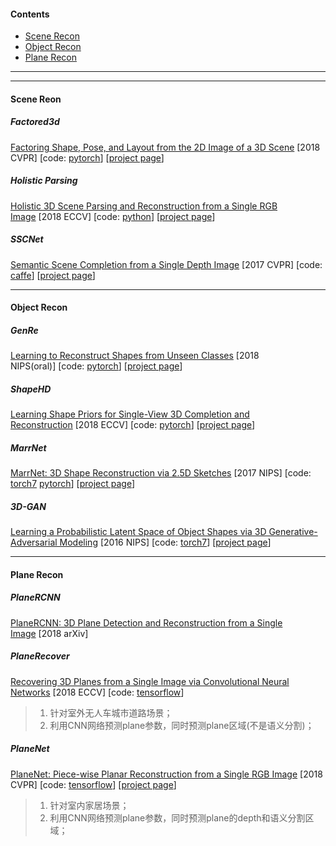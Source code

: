 #### Contents  
- [Scene Recon](#scene-recon)   
- [Object Recon](#object-recon)   
- [Plane Recon](#scene-recon)   

------

------

#### Scene Reon

##### Factored3d
[Factoring Shape, Pose, and Layout from the 2D Image of a 3D Scene](https://arxiv.org/abs/1712.01812)&nbsp;[2018 CVPR]&nbsp;[code: [pytorch](https://github.com/shubhtuls/factored3d)]&nbsp;[[project page](https://shubhtuls.github.io/factored3d/)]

##### Holistic Parsing
[Holistic 3D Scene Parsing and Reconstruction from a Single RGB Image](https://arxiv.org/abs/1808.02201)&nbsp;[2018 ECCV]&nbsp;[code: [python](https://github.com/thusiyuan/holistic_scene_parsing)]&nbsp;[[project page](http://siyuanhuang.com/holistic_parsing/main.html)]

##### SSCNet
[Semantic Scene Completion from a Single Depth Image](https://arxiv.org/abs/1611.08974)&nbsp;[2017 CVPR]&nbsp;[code: [caffe](https://github.com/shurans/sscnet)]&nbsp;[[project page](http://sscnet.cs.princeton.edu/)]

------

#### Object Recon

##### GenRe
[Learning to Reconstruct Shapes from Unseen Classes](https://arxiv.org/abs/1812.11166)&nbsp;[2018 NIPS(oral)]&nbsp;[code: [pytorch](https://github.com/xiumingzhang/GenRe-ShapeHD)]&nbsp;[[project page](http://genre.csail.mit.edu/)]

##### ShapeHD
[Learning Shape Priors for Single-View 3D Completion and Reconstruction](https://arxiv.org/abs/1809.05068)&nbsp;[2018 ECCV]&nbsp;[code: [pytorch](https://github.com/xiumingzhang/GenRe-ShapeHD)]&nbsp;[[project page](http://shapehd.csail.mit.edu/)]

##### MarrNet
[MarrNet: 3D Shape Reconstruction via 2.5D Sketches](https://arxiv.org/abs/1711.03129)&nbsp;[2017 NIPS]&nbsp;[code: [torch7](https://github.com/jiajunwu/marrnet)&nbsp;[pytorch](https://github.com/xiumingzhang/GenRe-ShapeHD)]&nbsp;[[project page](http://marrnet.csail.mit.edu/)]

##### 3D-GAN
[Learning a Probabilistic Latent Space of Object Shapes via 3D Generative-Adversarial Modeling](https://arxiv.org/abs/1610.07584)&nbsp;[2016 NIPS]&nbsp;[code: [torch7](https://github.com/zck119/3dgan-release)]&nbsp;[[project page](http://3dgan.csail.mit.edu/)]

------

#### Plane Recon

##### PlaneRCNN
[PlaneRCNN: 3D Plane Detection and Reconstruction from a Single Image](https://arxiv.org/abs/1812.04072)&nbsp;[2018 arXiv]

##### PlaneRecover
[Recovering 3D Planes from a Single Image via Convolutional Neural Networks](https://arxiv.org/pdf/1812.04072)&nbsp;[2018 ECCV]&nbsp;[code: [tensorflow](https://github.com/fuy34/planerecover)]

> 1. 针对室外无人车城市道路场景；
> 2. 利用CNN网络预测plane参数，同时预测plane区域(不是语义分割)；

##### PlaneNet
[PlaneNet: Piece-wise Planar Reconstruction from a Single RGB Image](https://arxiv.org/abs/1804.06278)&nbsp;[2018 CVPR]&nbsp;[code: [tensorflow](https://github.com/art-programmer/PlaneNet)]&nbsp;[[project page](http://art-programmer.github.io/planenet.html)]

> 1. 针对室内家居场景；
> 2. 利用CNN网络预测plane参数，同时预测plane的depth和语义分割区域；